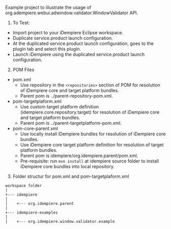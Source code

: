 Example project to illustrate the usage of org.adempiere.webui.adwindow.validator.WindowValidator API.

1. To Test:
* Import project to your iDempiere Eclipse workspace.
* Duplicate service.product launch configuration.
* At the duplicated service.product launch configuration, goes to the plugin tab and select this plugin.
* Launch iDempiere using the duplicated service.product launch configuration.

2. POM Files
* pom.xml
	* Use repository in the `<repositories>` section of POM for resolution of iDempiere core and target platform bundles.
	* Parent pom is ../parent-repository-pom.xml.
* pom-targetplaform.xml
	* Use custom target platform definition (idempiere.core.repository.target) for resolution of iDempiere core and target platform bundles.
	* Parent pom is ../parent-targetplatform-pom.xml.
* pom-core-parent.xml
	* Use locally install iDempiere bundles for resolution of iDempiere core bundles.
	* Use iDempiere core target platform definition for resolution of target platform bundles.
	* Parent pom is idempiere/org.idempiere.parent/pom.xml.
	* Pre-requisite: run `mvn install` at idempiere source folder to install iDempiere core bundles into local repository.

3. Folder structur for pom.xml and pom-targetplaform.xml  
```
workspace folder  
|  
+--- idempiere  
|  
|    +--- org.idempiere.parent  
|  
+--- idempiere-examples  
|  
|    +--- org.idempiere.window.validator.example